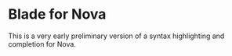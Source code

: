 # Blade for Nova

This is a very early preliminary version of a syntax highlighting and completion for Nova.
